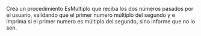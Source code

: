 Crea un procedimiento EsMultiplo que reciba los dos números pasados por el usuario, validando
que el primer numero múltiplo del segundo y e imprima si el primer numero es múltiplo del
segundo, sino informe que no lo son.
